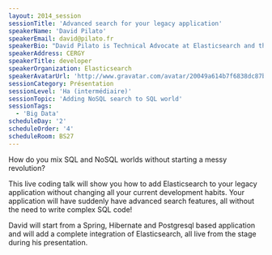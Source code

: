 ```yaml
---
layout: 2014_session
sessionTitle: 'Advanced search for your legacy application'
speakerName: 'David Pilato'
speakerEmail: david@pilato.fr
speakerBio: "David Pilato is Technical Advocate at Elasticsearch and the creator of the Elasticsearch French Speakers User Group. He is a a frequent speaker about all things Elasticsearch, including previous editions of Devoxx (Belgium 2013 plus France 2012 & 2013). In his free time, he enjoys coding and DJs four times per year, just for fun. He lives with his family in Cergy, France.\n"
speakerAddress: CERGY
speakerTitle: developer
speakerOrganization: Elasticsearch
speakerAvatarUrl: 'http://www.gravatar.com/avatar/20049a614b7f6838dc87b4bc39c42079?size=200&default=mm'
sessionCategory: Présentation
sessionLevel: 'Ha (intermédiaire)'
sessionTopic: 'Adding NoSQL search to SQL world'
sessionTags:
  - 'Big Data'
scheduleDay: '2'
scheduleOrder: '4'
scheduleRoom: BS27
---
```


How do you mix SQL and NoSQL worlds without starting a messy revolution?

This live coding talk will show you how to add Elasticsearch to your legacy application without changing all your current development habits. Your application will have suddenly have advanced search features, all without the need to write complex SQL code!

David will start from a Spring, Hibernate and Postgresql based application and will add a complete integration of Elasticsearch, all live from the stage during his presentation. 
